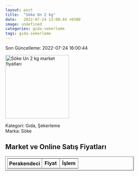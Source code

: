 ```yaml
---
layout: post
title:  "Söke Un 2 kg"
date:   2022-07-24 13:00:44 +0300
image: undefined
categories: gida-sekerleme
tags: gida-sekerleme
---
```


Son Güncelleme: 2022-07-24 16:00:44

<img src="undefined" width="200" alt="Söke Un 2 kg market fiyatları" />

Kategori: Gıda, Şekerleme
<br />
Marka: Söke

<h2>Market ve Online Satış Fiyatları</h2>

<table border="1" style="padding: 5px;width:80%;">
  <tr>
    <td style="padding: 5px;"><strong>Perakendeci</strong></td>
    <td><strong>Fiyat</strong></td>
    <td><strong>İşlem</strong></td>
  </tr>
  
</table>
